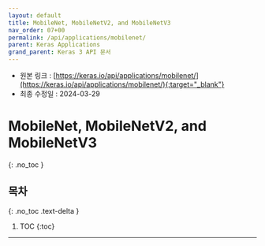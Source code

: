 ```yaml
---
layout: default
title: MobileNet, MobileNetV2, and MobileNetV3
nav_order: 07+00
permalink: /api/applications/mobilenet/
parent: Keras Applications
grand_parent: Keras 3 API 문서
---
```


* 원본 링크 : [https://keras.io/api/applications/mobilenet/](https://keras.io/api/applications/mobilenet/){:target="_blank"}
* 최종 수정일 : 2024-03-29

# MobileNet, MobileNetV2, and MobileNetV3
{: .no_toc }

## 목차
{: .no_toc .text-delta }

1. TOC
{:toc}

---
